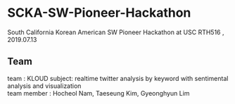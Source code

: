 # SCKA-SW-Pioneer-Hackathon
South California Korean American  SW Pioneer Hackathon
at USC RTH516 , 2019.07.13

## Team 
team : KLOUD
subject: realtime twitter analysis by keyword with sentimental analysis and visualization  
team member : Hocheol Nam, Taeseung Kim, Gyeonghyun Lim

